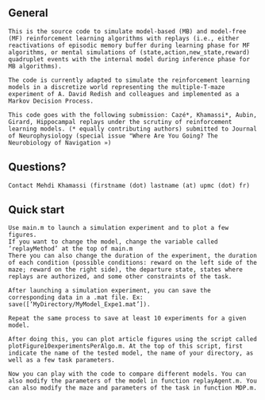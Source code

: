 ## General

	This is the source code to simulate model-based (MB) and model-free (MF) reinforcement learning algorithms with replays (i.e., either reactivations of episodic memory buffer during learning phase for MF algorithms, or mental simulations of (state,action,new_state,reward) quadruplet events with the internal model during inference phase for MB algorithms).

	The code is currently adapted to simulate the reinforcement learning models in a discretize world representing the multiple-T-maze experiment of A. David Redish and colleagues and implemented as a Markov Decision Process.

	This code goes with the following submission: Cazé*, Khamassi*, Aubin, Girard, Hippocampal replays under the scrutiny of reinforcement learning models. (* equally contributing authors) submitted to Journal of Neurophysiology (special issue "Where Are You Going? The Neurobiology of Navigation »)

## Questions?

	Contact Mehdi Khamassi (firstname (dot) lastname (at) upmc (dot) fr)

## Quick start

	Use main.m to launch a simulation experiment and to plot a few figures.
	If you want to change the model, change the variable called ‘replayMethod’ at the top of main.m
	There you can also change the duration of the experiment, the duration of each condition (possible conditions: reward on the left side of the maze; reward on the right side), the departure state, states where replays are authorized, and some other constraints of the task.

	After launching a simulation experiment, you can save the corresponding data in a .mat file. Ex: save([‘MyDirectory/MyModel_Expe1.mat’]).

	Repeat the same process to save at least 10 experiments for a given model.

	After doing this, you can plot article figures using the script called plotFigure10experimentsPerAlgo.m. At the top of this script, first indicate the name of the tested model, the name of your directory, as well as a few task parameters.

	Now you can play with the code to compare different models. You can also modify the parameters of the model in function replayAgent.m. You can also modify the maze and parameters of the task in function MDP.m.